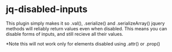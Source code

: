 jq-disabled-inputs
==================

This plugin simply makes it so .val(), .serialize() and .serializeArray() jquery methods will reliably return values even when disabled. This means you can disable forms of inputs, and still recieve all their values.

*Note this will not work only for elements disabled using .attr() or .prop()

